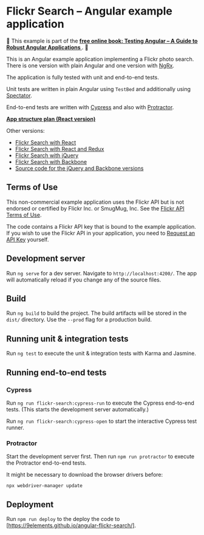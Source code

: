 # Flickr Search – Angular example application

📖 This example is part of the **[free online book: Testing Angular – A Guide to Robust Angular Applications
](https://testing-angular.com/)**. 📖

This is an Angular example application implementing a Flickr photo search. There is one version with plain Angular and one version with [NgRx](https://ngrx.io/).

The application is fully tested with unit and end-to-end tests.

Unit tests are written in plain Angular using `TestBed` and additionally using [Spectator](https://github.com/ngneat/spectator).

End-to-end tests are written with [Cypress](https://www.cypress.io/) and also with [Protractor](http://www.protractortest.org/).

**[App structure plan (React version)](https://github.com/molily/learning-react/tree/main/5-flickr-search)**

Other versions:

- [Flickr Search with React](https://github.com/molily/learning-react/tree/main/5-flickr-search)
- [Flickr Search with React and Redux](https://github.com/molily/learning-react/tree/main/7-flickr-search-redux)
- [Flickr Search with jQuery](https://molily.de/javascript-introduction/flickr-jquery.html)
- [Flickr Search with Backbone](https://molily.de/javascript-introduction/flickr-backbone.html)
- [Source code for the jQuery and Backbone versions](https://github.com/molily/molily.de/tree/main/javascript-introduction)

## Terms of Use

This non-commercial example application uses the Flickr API but is not endorsed or certified by Flickr Inc. or SmugMug, Inc. See the [Flickr API Terms of Use](https://www.flickr.com/help/terms/api).

The code contains a Flickr API key that is bound to the example application. If you wish to use the Flickr API in your application, you need to [Request an API Key](https://www.flickr.com/services/apps/create/) yourself.

## Development server

Run `ng serve` for a dev server. Navigate to `http://localhost:4200/`. The app will automatically reload if you change any of the source files.

## Build

Run `ng build` to build the project. The build artifacts will be stored in the `dist/` directory. Use the `--prod` flag for a production build.

## Running unit & integration tests

Run `ng test` to execute the unit & integration tests with Karma and Jasmine.

## Running end-to-end tests

### Cypress

Run `ng run flickr-search:cypress-run` to execute the Cypress end-to-end tests. (This starts the development server automatically.)

Run `ng run flickr-search:cypress-open` to start the interactive Cypress test runner.

### Protractor

Start the development server first. Then run `npm run protractor` to execute the Protractor end-to-end tests.

It might be necessary to download the browser drivers before:

```
npx webdriver-manager update
```

## Deployment

Run `npm run deploy` to the deploy the code to [https://9elements.github.io/angular-flickr-search/].
